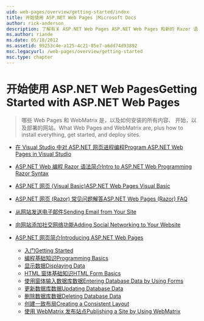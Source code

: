 ```yaml
---
uid: web-pages/overview/getting-started/index
title: 开始使用 ASP.NET Web Pages |Microsoft Docs
author: rick-anderson
description: 了解有关 ASP.NET Web Pages ASP.NET Web Pages 和新的 Razor 语法提供的快速且易上手的轻型方法将服务器代码与 HTML t 结合起来...
ms.author: riande
ms.date: 05/18/2012
ms.assetid: 99253c4e-a125-4c21-85e7-a6dd74d93892
msc.legacyurl: /web-pages/overview/getting-started
msc.type: chapter
---
```

<a name="getting-started-with-aspnet-web-pages"></a><span data-ttu-id="688b2-103">开始使用 ASP.NET Web Pages</span><span class="sxs-lookup"><span data-stu-id="688b2-103">Getting Started with ASP.NET Web Pages</span></span>
====================
> <span data-ttu-id="688b2-104">哪些 Web Pages 和 WebMatrix 是，以及如何安装的所有内容、 开始，以及部署的网站。</span><span class="sxs-lookup"><span data-stu-id="688b2-104">What Web Pages and WebMatrix are, plus how to install everything, get started, and deploy sites.</span></span>


- [<span data-ttu-id="688b2-105">在 Visual Studio 中对 ASP.NET 网页进程编程</span><span class="sxs-lookup"><span data-stu-id="688b2-105">Program ASP.NET Web Pages in Visual Studio</span></span>](program-asp-net-web-pages-in-visual-studio.md)
- [<span data-ttu-id="688b2-106">ASP.NET Web 编程 Razor 语法简介</span><span class="sxs-lookup"><span data-stu-id="688b2-106">Intro to ASP.NET Web Programming Razor Syntax</span></span>](introducing-razor-syntax-c.md)
- [<span data-ttu-id="688b2-107">ASP.NET 网页 (Visual Basic)</span><span class="sxs-lookup"><span data-stu-id="688b2-107">ASP.NET Web Pages Visual Basic</span></span>](introducing-razor-syntax-vb.md)
- [<span data-ttu-id="688b2-108">ASP.NET 网页 (Razor) 常见问题解答</span><span class="sxs-lookup"><span data-stu-id="688b2-108">ASP.NET Web Pages (Razor) FAQ</span></span>](aspnet-web-pages-razor-faq.md)
- [<span data-ttu-id="688b2-109">从网站发送电子邮件</span><span class="sxs-lookup"><span data-stu-id="688b2-109">Sending Email from Your Site</span></span>](11-adding-email-to-your-web-site.md)
- [<span data-ttu-id="688b2-110">向网站添加社交网络功能</span><span class="sxs-lookup"><span data-stu-id="688b2-110">Adding Social Networking to Your Website</span></span>](13-adding-social-networking-to-your-web-site.md)
- [<span data-ttu-id="688b2-111">ASP.NET 网页简介</span><span class="sxs-lookup"><span data-stu-id="688b2-111">Introducing ASP.NET Web Pages</span></span>](introducing-aspnet-web-pages-2/index.md)

    - [<span data-ttu-id="688b2-112">入门</span><span class="sxs-lookup"><span data-stu-id="688b2-112">Getting Started</span></span>](introducing-aspnet-web-pages-2/getting-started.md)
    - [<span data-ttu-id="688b2-113">编程基础知识</span><span class="sxs-lookup"><span data-stu-id="688b2-113">Programming Basics</span></span>](introducing-aspnet-web-pages-2/intro-to-web-pages-programming.md)
    - [<span data-ttu-id="688b2-114">显示数据</span><span class="sxs-lookup"><span data-stu-id="688b2-114">Displaying Data</span></span>](introducing-aspnet-web-pages-2/displaying-data.md)
    - [<span data-ttu-id="688b2-115">HTML 窗体基础知识</span><span class="sxs-lookup"><span data-stu-id="688b2-115">HTML Form Basics</span></span>](introducing-aspnet-web-pages-2/form-basics.md)
    - [<span data-ttu-id="688b2-116">使用窗体输入数据库数据</span><span class="sxs-lookup"><span data-stu-id="688b2-116">Entering Database Data by Using Forms</span></span>](introducing-aspnet-web-pages-2/entering-data.md)
    - [<span data-ttu-id="688b2-117">更新数据库数据</span><span class="sxs-lookup"><span data-stu-id="688b2-117">Updating Database Data</span></span>](introducing-aspnet-web-pages-2/updating-data.md)
    - [<span data-ttu-id="688b2-118">删除数据库数据</span><span class="sxs-lookup"><span data-stu-id="688b2-118">Deleting Database Data</span></span>](introducing-aspnet-web-pages-2/deleting-data.md)
    - [<span data-ttu-id="688b2-119">创建一致布局</span><span class="sxs-lookup"><span data-stu-id="688b2-119">Creating a Consistent Layout</span></span>](introducing-aspnet-web-pages-2/layouts.md)
    - [<span data-ttu-id="688b2-120">使用 WebMatrix 发布站点</span><span class="sxs-lookup"><span data-stu-id="688b2-120">Publishing a Site by Using WebMatrix</span></span>](introducing-aspnet-web-pages-2/publishing.md)

